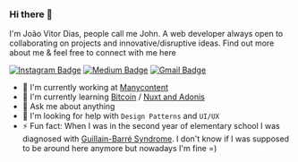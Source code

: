 ### Hi there 👋

I'm João Vitor Dias, people call me John. A web developer always open to collaborating on projects and innovative/disruptive ideas. Find out more about me & feel free to connect with me here

[![Instagram Badge](https://img.shields.io/badge/-jaonoctus-E1306C?style=flat-square&logo=instagram&logoColor=white&link=https://instagram.com/jaonoctus/)](https://instagram.com/jaonoctus)
[![Medium Badge](https://img.shields.io/badge/-@jaonoctus-03A57A?style=flat-square&labelColor=000000&logo=Medium&link=https://medium.com/@jaonoctus/)](https://medium.com/@jaonoctus)
[![Gmail Badge](https://img.shields.io/badge/-joaodias@noctus.org-c14438?style=flat-square&logo=Gmail&logoColor=white&link=mailto:joaodias@noctus.org)](mailto:joaodias@noctus.org)

- 🔭 I'm currently working at [Manycontent](https://manycontent.com)
- 🌱 I'm currently learning [Bitcoin](https://github.com/jaonoctus/learning-bitcoin) / [Nuxt and Adonis](https://github.com/jaonoctus/conduit)
- 💬 Ask me about anything
- 🤔 I'm looking for help with `Design Patterns` and `UI/UX`
- ⚡ Fun fact: When I was in the second year of elementary school I was diagnosed with [Guillain-Barré Syndrome](https://www.who.int/news-room/fact-sheets/detail/guillain-barr%C3%A9-syndrome). I don't know if I was supposed to be around here anymore but nowadays I'm fine =)
